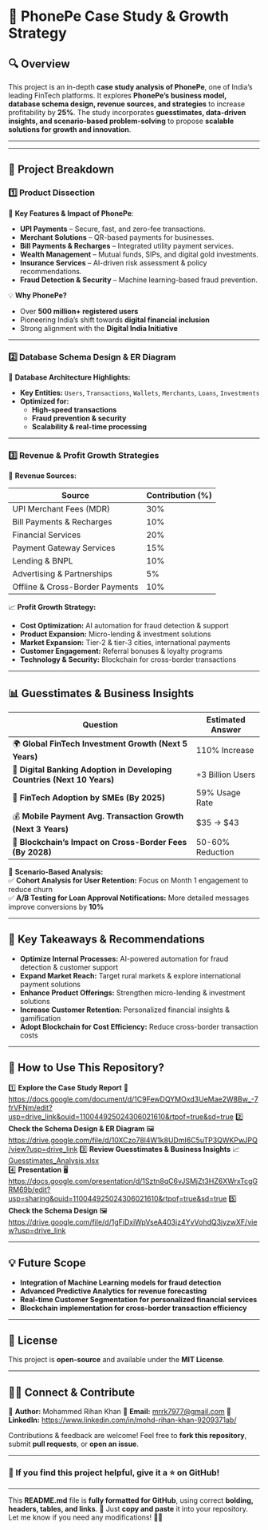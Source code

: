 # 📌 PhonePe Case Study & Growth Strategy  

## 🔍 Overview  
This project is an in-depth **case study analysis of PhonePe**, one of India’s leading FinTech platforms. It explores **PhonePe’s business model, database schema design, revenue sources, and strategies** to increase profitability by **25%**. The study incorporates **guesstimates, data-driven insights, and scenario-based problem-solving** to propose **scalable solutions for growth and innovation**.  

---

---

## 📑 Project Breakdown  

### 1️⃣ Product Dissection  
📌 **Key Features & Impact of PhonePe**:  
- **UPI Payments** – Secure, fast, and zero-fee transactions.  
- **Merchant Solutions** – QR-based payments for businesses.  
- **Bill Payments & Recharges** – Integrated utility payment services.  
- **Wealth Management** – Mutual funds, SIPs, and digital gold investments.  
- **Insurance Services** – AI-driven risk assessment & policy recommendations.  
- **Fraud Detection & Security** – Machine learning-based fraud prevention.  

💡 **Why PhonePe?**  
- Over **500 million+ registered users**  
- Pioneering India’s shift towards **digital financial inclusion**  
- Strong alignment with the **Digital India Initiative**  

---

### 2️⃣ Database Schema Design & ER Diagram  
📌 **Database Architecture Highlights:**  
- **Key Entities:** `Users`, `Transactions`, `Wallets`, `Merchants`, `Loans`, `Investments`  
- **Optimized for:**  
  - **High-speed transactions**  
  - **Fraud prevention & security**  
  - **Scalability & real-time processing**  

---

### 3️⃣ Revenue & Profit Growth Strategies  
📌 **Revenue Sources:**  

| Source                        | Contribution (%) |  
|------------------------------|----------------|  
| UPI Merchant Fees (MDR)      | 30%            |  
| Bill Payments & Recharges    | 10%            |  
| Financial Services           | 20%            |  
| Payment Gateway Services     | 15%            |  
| Lending & BNPL               | 10%            |  
| Advertising & Partnerships   | 5%             |  
| Offline & Cross-Border Payments | 10%        |  

📈 **Profit Growth Strategy:**  
- **Cost Optimization:** AI automation for fraud detection & support  
- **Product Expansion:** Micro-lending & investment solutions  
- **Market Expansion:** Tier-2 & tier-3 cities, international payments  
- **Customer Engagement:** Referral bonuses & loyalty programs  
- **Technology & Security:** Blockchain for cross-border transactions  

---

## 📊 Guesstimates & Business Insights  

| **Question** | **Estimated Answer** |  
|-------------|---------------------|  
| 🌍 **Global FinTech Investment Growth (Next 5 Years)** | 110% Increase |  
| 📲 **Digital Banking Adoption in Developing Countries (Next 10 Years)** | +3 Billion Users |  
| 🏢 **FinTech Adoption by SMEs (By 2025)** | 59% Usage Rate |  
| 💰 **Mobile Payment Avg. Transaction Growth (Next 3 Years)** | $35 → $43 |  
| 🔗 **Blockchain’s Impact on Cross-Border Fees (By 2028)** | 50-60% Reduction |  

📌 **Scenario-Based Analysis:**  
✅ **Cohort Analysis for User Retention:** Focus on Month 1 engagement to reduce churn  
✅ **A/B Testing for Loan Approval Notifications:** More detailed messages improve conversions by **10%**  

---

## 🚀 Key Takeaways & Recommendations  
- **Optimize Internal Processes:** AI-powered automation for fraud detection & customer support  
- **Expand Market Reach:** Target rural markets & explore international payment solutions  
- **Enhance Product Offerings:** Strengthen micro-lending & investment solutions  
- **Increase Customer Retention:** Personalized financial insights & gamification  
- **Adopt Blockchain for Cost Efficiency:** Reduce cross-border transaction costs  

---

## 📌 How to Use This Repository?  
1️⃣ **Explore the Case Study Report** 📜 https://docs.google.com/document/d/1C9FewDQYMOxd3UeMae2W8Bw_-7frVFNm/edit?usp=drive_link&ouid=110044925024306021610&rtpof=true&sd=true
2️⃣ **Check the Schema Design & ER Diagram** 🖼 https://drive.google.com/file/d/10XCzo78l4W1k8UDmI6C5uTP3QWKPwJPQ/view?usp=drive_link 
3️⃣ **Review Guesstimates & Business Insights** 📈 [Guesstimates_Analysis.xlsx](./Guesstimates_Analysis.xlsx)   
4️⃣ **Presentation** 🖥 https://docs.google.com/presentation/d/1Sztn8qC6vJSMjZt3HZ6XWrxTcgGRM69b/edit?usp=sharing&ouid=110044925024306021610&rtpof=true&sd=true
5️⃣ **Check the Schema Design** 🖼 https://drive.google.com/file/d/1gFiDxiWpVseA403jz4YvVohdQ3jyzwXF/view?usp=drive_link

---

## 💡 Future Scope  
- **Integration of Machine Learning models for fraud detection**  
- **Advanced Predictive Analytics for revenue forecasting**  
- **Real-time Customer Segmentation for personalized financial services**  
- **Blockchain implementation for cross-border transaction efficiency**  

---

## 📜 License  
This project is **open-source** and available under the **MIT License**.  

---

## 👨‍💻 Connect & Contribute  
📌 **Author:** Mohammed Rihan Khan
📧 **Email:** mrrk7977@gmail.com 
🔗 **LinkedIn:** https://www.linkedin.com/in/mohd-rihan-khan-9209371ab/  

Contributions & feedback are welcome! Feel free to **fork this repository**, submit **pull requests**, or **open an issue**.  

---

### 📢 If you find this project helpful, give it a ⭐ on GitHub!  

---

This **README.md** file is **fully formatted for GitHub**, using correct **bolding, headers, tables, and links**. 🚀 Just **copy and paste** it into your repository. Let me know if you need any modifications! 🚀🔥  
